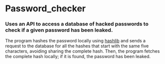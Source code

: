 # Password_checker
### Uses an API to access a database of hacked passwords to check if a given password has been leaked.  
The program hashes the password locally using [hashlib](https://docs.python.org/3/library/hashlib.html) and sends a request to the database for all the hashes that start with the same five characters, avoiding sharing the complete hash. Then, the program fetches the complete hash locally; if it is found, the password has been leaked.
